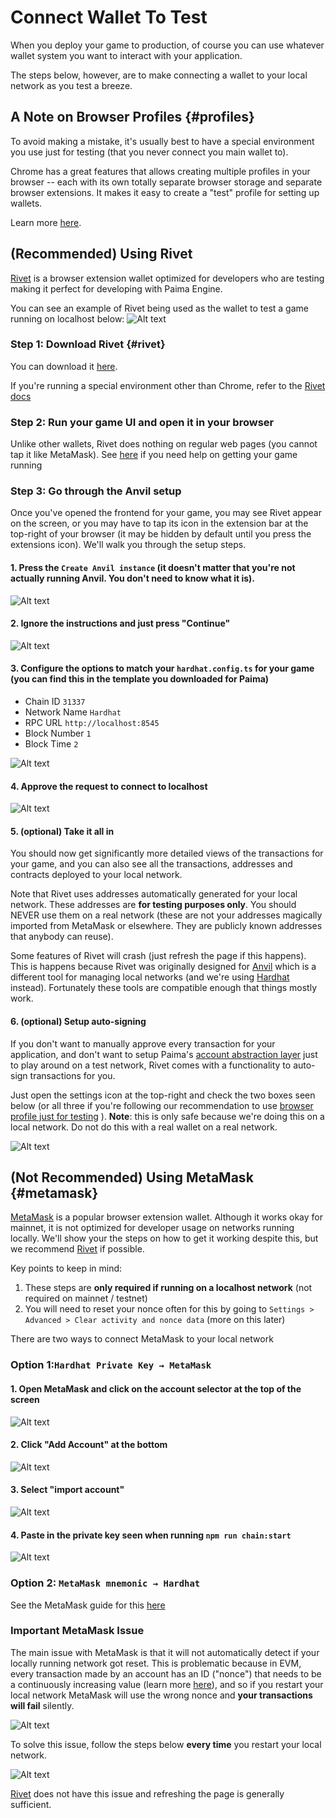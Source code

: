 # Connect Wallet To Test

When you deploy your game to production, of course you can use whatever wallet system you want to interact with your application.

The steps below, however, are to make connecting a wallet to your local network as you test a breeze.

## A Note on Browser Profiles {#profiles}

To avoid making a mistake, it's usually best to have a special environment you use just for testing (that you never connect you main wallet to).

Chrome has a great features that allows creating multiple profiles in your browser -- each with its own totally separate browser storage and separate browser extensions. It makes it easy to create a "test" profile for setting up wallets.

Learn more [here](https://support.google.com/chrome/answer/2364824?hl=en&co=GENIE.Platform%3DDesktop).

## (Recommended) Using Rivet

[Rivet](https://chromewebstore.google.com/detail/rivet/mobmnpcacgadhkjfelhpemphmmnggnod) is a browser extension wallet optimized for developers who are testing making it perfect for developing with Paima Engine.

You can see an example of Rivet being used as the wallet to test a game running on localhost below:
![Alt text](image-11.png)

### Step 1: Download Rivet {#rivet}

You can download it [here](https://chromewebstore.google.com/detail/rivet/mobmnpcacgadhkjfelhpemphmmnggnod).

If you're running a special environment other than Chrome, refer to the [Rivet docs](https://github.com/paradigmxyz/rivet)

### Step 2: Run your game UI and open it in your browser

Unlike other wallets, Rivet does nothing on regular web pages (you cannot tap it like MetaMask). See [here](./1-how-to-use-paima-engine.md) if you need help on getting your game running

### Step 3: Go through the Anvil setup

Once you've opened the frontend for your game, you may see Rivet appear on the screen, or you may have to tap its icon in the extension bar at the top-right of your browser (it may be hidden by default until you press the extensions icon). We'll walk you through the setup steps.

#### 1. Press the `Create Anvil instance` (it doesn't matter that you're not actually running Anvil. You don't need to know what it is).

![Alt text](image.png)

#### 2. Ignore the instructions and just press "Continue"

![Alt text](image-1.png)

#### 3. Configure the options to match your `hardhat.config.ts` for your game (you can find this in the template you downloaded for Paima)

- Chain ID `31337`
- Network Name `Hardhat`
- RPC URL `http://localhost:8545`
- Block Number `1`
- Block Time `2`

![Alt text](image-2.png)

#### 4. Approve the request to connect to localhost

![Alt text](image-3.png)

#### 5. (optional) Take it all in

You should now get significantly more detailed views of the transactions for your game, and you can also see all the transactions, addresses and contracts deployed to your local network.

Note that Rivet uses addresses automatically generated for your local network. These addresses are **for testing purposes only**. You should NEVER use them on a real network (these are not your addresses magically imported from MetaMask or elsewhere. They are publicly known addresses that anybody can reuse).

Some features of Rivet will crash (just refresh the page if this happens). This is happens because Rivet was originally designed for [Anvil](https://book.getfoundry.sh/anvil/) which is a different tool for managing local networks (and we're using [Hardhat](https://hardhat.org/) instead). Fortunately these tools are compatible enough that things mostly work.

#### 6. (optional) Setup auto-signing

If you don't want to manually approve every transaction for your application, and don't want to setup Paima's [account abstraction layer](../700-multichain-support/2-wallet-layer/1-introduction.mdx) just to play around on a test network, Rivet comes with a functionality to auto-sign transactions for you.

Just open the settings icon at the top-right and check the two boxes seen below (or all three if you're following our recommendation to use  [browser profile just for testing](#profiles) ). **Note**: this is only safe because we're doing this on a local network. Do not do this with a real wallet on a real network.

![Alt text](image-4.png)

## (Not Recommended) Using MetaMask {#metamask}

[MetaMask](https://metamask.io/) is a popular browser extension wallet. Although it works okay for mainnet, it is not optimized for developer usage on networks running locally. We'll show your the steps on how to get it working despite this, but we recommend [Rivet](#rivet) if possible.

Key points to keep in mind:
1. These steps are **only required if running on a localhost network** (not required on mainnet / testnet)
2. You will need to reset your nonce often for this by going to `Settings > Advanced > Clear activity and nonce data` (more on this later)

There are two ways to connect MetaMask to your local network

### Option 1:`Hardhat Private Key → MetaMask`

#### 1. Open MetaMask and click on the account selector at the top of the screen

![Alt text](image-5.png)

#### 2. Click "Add Account" at the bottom

![Alt text](image-6.png)

#### 3. Select "import account"

![Alt text](image-7.png)

#### 4. Paste in the private key seen when running `npm run chain:start`

![Alt text](image-8.png)

### Option 2: `MetaMask mnemonic → Hardhat`

See the MetaMask guide for this [here](https://docs.metamask.io/wallet/how-to/get-started-building/run-devnet/)

### **Important** MetaMask Issue

The main issue with MetaMask is that it will not automatically detect if your locally running network got reset. This is problematic because in EVM, every transaction made by an account has an ID ("nonce") that needs to be a continuously increasing value (learn more [here](https://help.myetherwallet.com/en/articles/5461509-what-is-a-nonce)), and so if you restart your local network MetaMask will use the wrong nonce and **your transactions will fail** silently.

![Alt text](image-9.png)

To solve this issue, follow the steps below **every time** you restart your local network.

![Alt text](image-10.png)

[Rivet](#rivet) does not have this issue and refreshing the page is generally sufficient.
